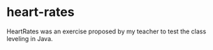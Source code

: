 # heart-rates
HeartRates was an exercise proposed by my teacher to test the class leveling in Java.
